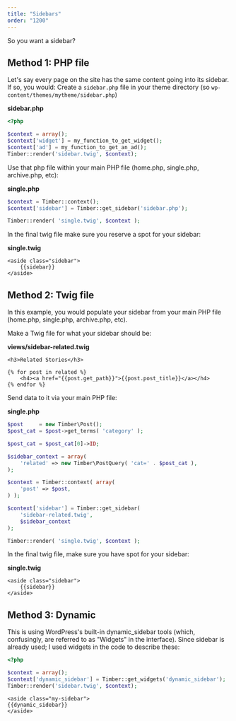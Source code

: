 ```yaml
---
title: "Sidebars"
order: "1200"
---
```


So you want a sidebar?

## Method 1: PHP file

Let's say every page on the site has the same content going into its sidebar. If so, you would:
Create a `sidebar.php` file in your theme directory (so `wp-content/themes/mytheme/sidebar.php`)

**sidebar.php**

```php
<?php

$context = array();
$context['widget'] = my_function_to_get_widget();
$context['ad'] = my_function_to_get_an_ad();
Timber::render('sidebar.twig', $context);
```

Use that php file within your main PHP file (home.php, single.php, archive.php, etc):

**single.php**

```php
$context = Timber::context();
$context['sidebar'] = Timber::get_sidebar('sidebar.php');

Timber::render( 'single.twig', $context );
```

In the final twig file make sure you reserve a spot for your sidebar:

**single.twig**

```twig
<aside class="sidebar">
	{{sidebar}}
</aside>
```

## Method 2: Twig file

In this example, you would populate your sidebar from your main PHP file (home.php, single.php, archive.php, etc).

Make a Twig file for what your sidebar should be:

**views/sidebar-related.twig**

```twig
<h3>Related Stories</h3>

{% for post in related %}
	<h4><a href="{{post.get_path}}">{{post.post_title}}</a></h4>
{% endfor %}
```

Send data to it via your main PHP file:

**single.php**

```php
$post     = new Timber\Post();
$post_cat = $post->get_terms( 'category' );

$post_cat = $post_cat[0]->ID;

$sidebar_context = array(
	'related' => new Timber\PostQuery( 'cat=' . $post_cat ),
);

$context = Timber::context( array(
	'post' => $post,
) );

$context['sidebar'] = Timber::get_sidebar(
	'sidebar-related.twig',
	$sidebar_context
);

Timber::render( 'single.twig', $context );
```

In the final twig file, make sure you have spot for your sidebar:

**single.twig**

```twig
<aside class="sidebar">
	{{sidebar}}
</aside>
```

## Method 3: Dynamic

This is using WordPress's built-in dynamic_sidebar tools (which, confusingly, are referred to as "Widgets" in the interface). Since sidebar is already used; I used widgets in the code to describe these:

```php
<?php

$context = array();
$context['dynamic_sidebar'] = Timber::get_widgets('dynamic_sidebar');
Timber::render('sidebar.twig', $context);
```

```twig
<aside class="my-sidebar">
{{dynamic_sidebar}}
</aside>
```
